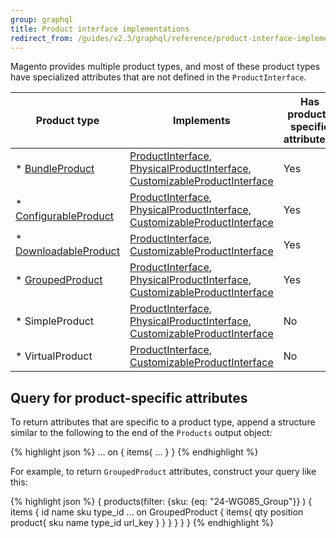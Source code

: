 ```yaml
---
group: graphql
title: Product interface implementations
redirect_from: /guides/v2.3/graphql/reference/product-interface-implementations.html
---
```


Magento provides multiple product types, and most of these product types have specialized attributes that are not defined in the `ProductInterface`.

| Product type                                                                           | Implements                                                                                                                                                                                                                                                                                          | Has product-specific attributes? |
| -------------------------------------------------------------------------------------- | --------------------------------------------------------------------------------------------------------------------------------------------------------------------------------------------------------------------------------------------------------------------------------------------------- | -------------------------------- |
| \* [BundleProduct]({{page.baseurl}}/graphql/reference/bundle-product.html)             | [ProductInterface]({{page.baseurl}}/graphql/reference/products.html#ProductInterface), [PhysicalProductInterface]({{page.baseurl}}/graphql/reference/products.html#PhysicalProductInterface), [CustomizableProductInterface]({{page.baseurl}}/graphql/reference/customizable-option-interface.html) | Yes                              |
| \* [ConfigurableProduct]({{page.baseurl}}/graphql/reference/configurable-product.html) | [ProductInterface]({{page.baseurl}}/graphql/reference/products.html#ProductInterface), [PhysicalProductInterface]({{page.baseurl}}/graphql/reference/products.html#PhysicalProductInterface), [CustomizableProductInterface]({{page.baseurl}}/graphql/reference/customizable-option-interface.html) | Yes                              |
| \* [DownloadableProduct]({{page.baseurl}}/graphql/reference/downloadable-product.html) | [ProductInterface]({{page.baseurl}}/graphql/reference/products.html#ProductInterface),  [CustomizableProductInterface]({{page.baseurl}}/graphql/reference/customizable-option-interface.html)                                                                                                       | Yes                              |
| \* [GroupedProduct]({{page.baseurl}}/graphql/reference/grouped-product.html)           | [ProductInterface]({{page.baseurl}}/graphql/reference/products.html#ProductInterface), [PhysicalProductInterface]({{page.baseurl}}/graphql/reference/products.html#PhysicalProductInterface), [CustomizableProductInterface]({{page.baseurl}}/graphql/reference/customizable-option-interface.html) | Yes                              |
| \* SimpleProduct                                                                       | [ProductInterface]({{page.baseurl}}/graphql/reference/products.html#ProductInterface), [PhysicalProductInterface]({{page.baseurl}}/graphql/reference/products.html#PhysicalProductInterface), [CustomizableProductInterface]({{page.baseurl}}/graphql/reference/customizable-option-interface.html) | No                               |
| \* VirtualProduct                                                                      | [ProductInterface]({{page.baseurl}}/graphql/reference/products.html#ProductInterface),  [CustomizableProductInterface]({{page.baseurl}}/graphql/reference/customizable-option-interface.html)                                                                                                       | No                               |

## Query for product-specific attributes

To return attributes that are specific to a product type, append a structure similar to the following to the end of the `Products` output object:

{% highlight json %}
... on <ProductType> {
  items{
    <ProductType-attribute1>
    <ProductType-attribute2>
    ...
    }
  }
  {% endhighlight %}

For example, to return `GroupedProduct` attributes, construct your query like this:

{% highlight json %}
{
  products(filter:
    {sku: {eq: "24-WG085_Group"}}
  	)
  	{
    items {
      id
      name
      sku
      type_id
      ... on GroupedProduct {
        items{
          qty
          position
          product{
            sku
            name
            type_id
            url_key
          }
        }
      }
    }
  }
}
{% endhighlight %}

